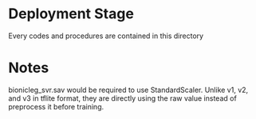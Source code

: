 # Deployment Stage
Every codes and procedures are contained in this directory

# Notes
bionicleg_svr.sav would be required to use StandardScaler. Unlike v1, v2, and v3 in tflite format, they are directly using the raw value instead of preprocess it before training.
